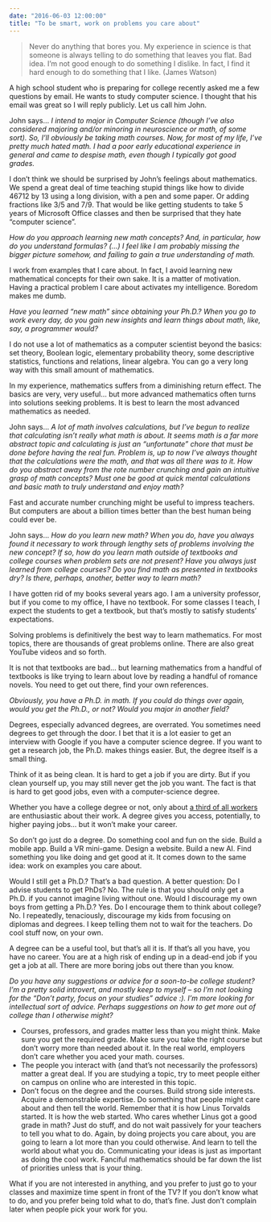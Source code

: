 ```yaml
---
date: "2016-06-03 12:00:00"
title: "To be smart, work on problems you care about"
---
```




> Never do anything that bores you. My experience in science is that someone is always telling to do something that leaves you flat. Bad idea. I&rsquo;m not good enough to do something I dislike. In fact, I find it hard enough to do something that I like. (James Watson)


A high school student who is preparing for college recently asked me a few questions by email. He wants to study computer science. I thought that his email was great so I will reply publicly. Let us call him John.

John says&hellip; <em>I intend to major in Computer Science (though I&rsquo;ve also considered majoring and/or minoring in neuroscience or math, of some sort). So, I&rsquo;ll obviously be taking math courses. Now, for most of my life, I&rsquo;ve pretty much hated math. I had a poor early educational experience in general and came to despise math, even though I typically got good grades. </em>

I don&rsquo;t think we should be surprised by John&rsquo;s feelings about mathematics. We spend a great deal of time teaching stupid things like how to divide 46712 by 13 using a long division, with a pen and some paper. Or adding fractions like 3/5 and 7/9. That would be like getting students to take 5 years of Microsoft Office classes and then be surprised that they hate &ldquo;computer science&rdquo;.

<em>How do you approach learning new math concepts? And, in particular, how do you understand formulas? (&hellip;) I feel like I am probably missing the bigger picture somehow, and failing to gain a true understanding of math.</em>

I work from examples that I care about. In fact, I avoid learning new mathematical concepts for their own sake. It is a matter of motivation. Having a practical problem I care about activates my intelligence. Boredom makes me dumb.

<em>Have you learned &ldquo;new math&rdquo; since obtaining your Ph.D.? When you go to work every day, do you gain new insights and learn things about math, like, say, a programmer would?</em>

I do not use a lot of mathematics as a computer scientist beyond the basics: set theory, Boolean logic, elementary probability theory, some descriptive statistics, functions and relations, linear algebra. You can go a very long way with this small amount of mathematics.

In my experience, mathematics suffers from a diminishing return effect. The basics are very, very useful&hellip; but more advanced mathematics often turns into solutions seeking problems. It is best to learn the most advanced mathematics as needed.

John says&hellip; <em>A lot of math involves calculations, but I&rsquo;ve begun to realize that calculating isn&rsquo;t really what math is about. It seems math is a far more abstract topic and calculating is just an &ldquo;unfortunate&rdquo; chore that must be done before having the real fun. Problem is, up to now I&rsquo;ve always thought that the calculations were the math, and that was all there was to it. How do you abstract away from the rote number crunching and gain an intuitive grasp of math concepts? Must one be good at quick mental calculations and basic math to truly understand and enjoy math?</em>

Fast and accurate number crunching might be useful to impress teachers. But computers are about a billion times better than the best human being could ever be. 

John says&hellip; <em>How do you learn new math? When you do, have you always found it necessary to work through lengthy sets of problems involving the new concept? If so, how do you learn math outside of textbooks and college courses when problem sets are not present? Have you always just learned from college courses? Do you find math as presented in textbooks dry? Is there, perhaps, another, better way to learn math?</em>

I have gotten rid of my books several years ago. I am a university professor, but if you come to my office, I have no textbook. For some classes I teach, I expect the students to get a textbook, but that&rsquo;s mostly to satisfy students&rsquo; expectations.

Solving problems is definitively the best way to learn mathematics. For most topics, there are thousands of great problems online. There are also great YouTube videos and so forth.

It is not that textbooks are bad&hellip; but learning mathematics from a handful of textbooks is like trying to learn about love by reading a handful of romance novels. You need to get out there, find your own references. 

<em>Obviously, you have a Ph.D. in math. If you could do things over again, would you get the Ph.D., or not? Would you major in another field? </em>

Degrees, especially advanced degrees, are overrated. You sometimes need degrees to get through the door. I bet that it is a lot easier to get an interview with Google if you have a computer science degree. If you want to get a research job, the Ph.D. makes things easier. But, the degree itself is a small thing. 

Think of it as being clean. It is hard to get a job if you are dirty. But if you clean yourself up, you may still never get the job you want. The fact is that is hard to get good jobs, even with a computer-science degree. 

Whether you have a college degree or not, only about [a third of all workers](http://www.medicaldaily.com/college-grads-are-more-unhappy-work-less-educated-according-new-gallup-poll-understanding-why-key) are enthusiastic about their work. A degree gives you access, potentially, to higher paying jobs&hellip; but it won&rsquo;t make your career.

So don&rsquo;t go just do a degree. Do something cool and fun on the side. Build a mobile app. Build a VR mini-game. Design a website. Build a new AI. Find something you like doing and get good at it. It comes down to the same idea: work on examples you care about.

Would I still get a Ph.D.? That&rsquo;s a bad question. A better question: Do I advise students to get PhDs? No. The rule is that you should only get a Ph.D. if you cannot imagine living without one. Would I discourage my own boys from getting a Ph.D.? Yes. Do I encourage them to think about college? No. I repeatedly, tenaciously, discourage my kids from focusing on diplomas and degrees. I keep telling them not to wait for the teachers. Do cool stuff now, on your own.

A degree can be a useful tool, but that&rsquo;s all it is. If that&rsquo;s all you have, you have no career. You are at a high risk of ending up in a dead-end job if you get a job at all. There are more boring jobs out there than you know.

<em>Do you have any suggestions or advice for a soon-to-be college student? I&rsquo;m a pretty solid introvert, and mostly keep to myself &#8211; so I&rsquo;m not looking for the &ldquo;Don&rsquo;t party, focus on your studies&rdquo; advice :). I&rsquo;m more looking for intellectual sort of advice. Perhaps suggestions on how to get more out of college than I otherwise might?<br/>
</em>

- Courses, professors, and grades matter less than you might think. Make sure you get the required grade. Make sure you take the right course but don&rsquo;t worry more than needed about it. In the real world, employers don&rsquo;t care whether you aced your math. courses.
- The people you interact with (and that&rsquo;s not necessarily the professors) matter a great deal. If you are studying a topic, try to meet people either on campus on online who are interested in this topic.
- Don&rsquo;t focus on the degree and the courses. Build strong side interests. Acquire a demonstrable expertise. Do something that people might care about and then tell the world. Remember that it is how Linus Torvalds started. It is how the web started. Who cares whether Linus got a good grade in math? Just do stuff, and do not wait passively for your teachers to tell you what to do. Again, by doing projects you care about, you are going to learn a lot more than you could otherwise. And learn to tell the world about what you do. Communicating your ideas is just as important as doing the cool work. Fanciful mathematics should be far down the list of priorities unless that is your thing.


What if you are not interested in anything, and you prefer to just go to your classes and maximize time spent in front of the TV? If you don&rsquo;t know what to do, and you prefer being told what to do, that&rsquo;s fine. Just don&rsquo;t complain later when people pick your work for you.

